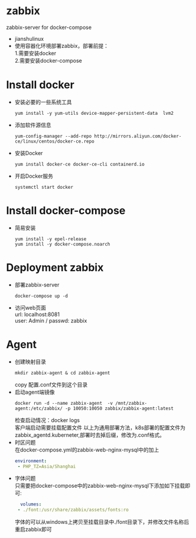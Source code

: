 # zabbix
zabbix-server for docker-compose  

* jianshulinux  
* 使用容器化环境部署zabbix，部署前提：  
1.需要安装docker  
2.需要安装docker-compose  
# Install docker  
* 安装必要的一些系统工具  
  ```shell  
  yum install -y yum-utils device-mapper-persistent-data  lvm2
  ```  
* 添加软件源信息  
  ```shell
  yum-config-manager --add-repo http://mirrors.aliyun.com/docker-ce/linux/centos/docker-ce.repo  
  ```  
* 安装Docker  
  ```shell  
  yum install docker-ce docker-ce-cli containerd.io  
  ```  
* 开启Docker服务  
  ```shell
  systemctl start docker  
  ```  
# Install docker-compose  
* 简易安装  
  ```shell  
  yum install -y epel-release
  yum install -y docker-compose.noarch  
  ```  
# Deployment zabbix  
* 部署zabbix-server  
  ```shell
  docker-compose up -d  
  ```  
* 访问web页面  
  url: localhost:8081  
  user: Admin / passwd: zabbix  
# Agent  
* 创建映射目录  
  ```shell
  mkdir zabbix-agent & cd zabbix-agent  
  ```  
  copy 配置.conf文件到这个目录  
* 启动agent端镜像  
  ```shell
  docker run -d --name zabbix-agent  -v /mnt/zabbix-agent:/etc/zabbix/ -p 10050:10050 zabbix/zabbix-agent:latest  
  ```  
  检查启动情况：docker logs  
  客户端启动需要挂载配置文件 以上为通用部署方法，k8s部署的配置文件为zabbix_agentd.kuberneter,部署时去掉后缀，修改为.conf格式。  
* 时区问题  
  在docker-compose.yml的zabbix-web-nginx-mysql中的加上  
  ```yaml  
  environment:  
   - PHP_TZ=Asia/Shanghai  
  ```  
* 字体问题  
  只需要把docker-compose中的zabbix-web-nginx-mysql下添加如下挂载即可:  
  ```yaml  
    volumes:
   - ./font:/usr/share/zabbix/assets/fonts:ro  
  ```  
  字体的可以从windows上拷贝至挂载目录中./font目录下，并修改文件名称后重启zabbix即可
